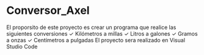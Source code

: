 # Conversor_Axel
El proporsito de este proyecto es crear un programa que realice las siguientes conversiones 
✓ Kilómetros a millas
✓ Litros a galones
✓ Gramos a onzas
✓ Centímetros a pulgadas
El proyecto sera realizado en Visual Studio Code
